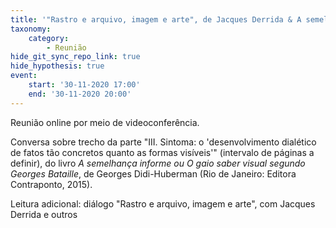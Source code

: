 ```yaml
---
title: '"Rastro e arquivo, imagem e arte", de Jacques Derrida & A semelhança informe, 6'
taxonomy:
    category:
        - Reunião
hide_git_sync_repo_link: true
hide_hypothesis: true
event:
    start: '30-11-2020 17:00'
    end: '30-11-2020 20:00'
---
```


Reunião online por meio de videoconferência.

Conversa sobre trecho da parte "III. Sintoma: o 'desenvolvimento dialético de fatos tão concretos quanto as formas visíveis'" (intervalo de páginas a definir), do livro *A semelhança informe ou O gaio saber visual segundo Georges Bataille*, de Georges Didi-Huberman (Rio de Janeiro: Editora Contraponto, 2015).

Leitura adicional: diálogo "Rastro e arquivo, imagem e arte", com Jacques Derrida e outros